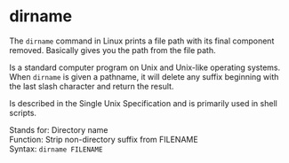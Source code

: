 # dirname  

The `dirname` command in Linux prints a file path with its final component removed. Basically gives you the path from the file path.  

Is a standard computer program on Unix and Unix-like operating systems. When `dirname` is given a pathname, it will delete any suffix beginning with the last slash character and return the result. 

Is described in the Single Unix Specification and is primarily used in shell scripts.  

Stands for: Directory name  
Function: Strip non-directory suffix from FILENAME  
Syntax: `dirname FILENAME`  


